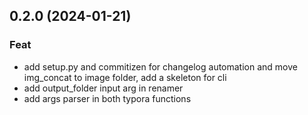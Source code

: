 ## 0.2.0 (2024-01-21)

### Feat

- add setup.py and commitizen for changelog automation and move img_concat to image folder, add a skeleton for cli
- add output_folder input arg in renamer
- add args parser in both typora functions
